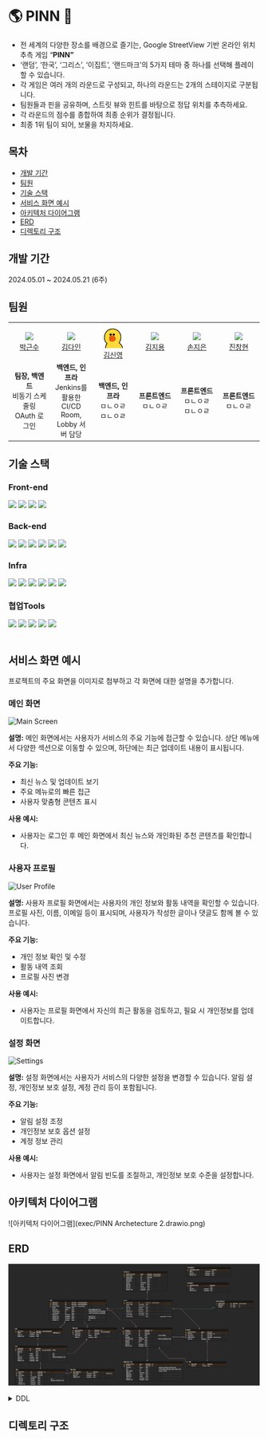 #  🌎 PINN 📍

- 전 세계의 다양한 장소를 배경으로 즐기는, Google StreetView 기반 온라인 위치 추측 게임 “**PINN”**
- ‘랜덤’, ‘한국’, ‘그리스’, ‘이집트’, ‘랜드마크’의 5가지 테마 중 하나를 선택해 플레이할 수 있습니다.
- 각 게임은 여러 개의 라운드로 구성되고, 하나의 라운드는 2개의 스테이지로 구분됩니다.
- 팀원들과 핀을 공유하며, 스트릿 뷰와 힌트를 바탕으로 정답 위치를 추측하세요.
- 각 라운드의 점수를 종합하여 최종 순위가 결정됩니다.
- 최종 1위 팀이 되어, 보물을 차지하세요.

## 목차

- [개발 기간](#개발-기간)
- [팀원](#팀원)
- [기술 스택](#기술-스택)
- [서비스 화면 예시](#서비스-화면-예시)
- [아키텍처 다이어그램](#아키텍처-다이어그램)
- [ERD](#erd)
- [디렉토리 구조](#디렉토리-구조)

## 개발 기간

2024.05.01 ~ 2024.05.21 (6주)

## 팀원

<table>
  <tr>
         <td align="center" width="16%">
            <a href="https://github.com/neongseoman"><img width="75%" src="https://avatars.githubusercontent.com/u/47319362?v=4"/></a>
            <br />
            <a href="https://github.com/neongseoman">박근수</a>
        </td>
        <td align="center" width="16%">
            <a href="https://github.com/#"><img width="75%" src="#"/></a>
            <br />
            <a href="https://github.com/#">김다인</a>
        </td>
        <td align="center" width="16%">
            <a href="https://github.com/kseenyoung"><img width="75%" src="readme/샐리.png"/></a>
            <br />
            <a href="https://github.com/kseenyoung">김신영</a>
        </td>
        <td align="center" width="16%">
            <a href="https://github.com/#"><img width="75%" src="#"/></a>
            <br />
            <a href="https://github.com/#">김지용</a>
        </td>
        <td align="center" width="16%">
            <a href="https://github.com/#"><img width="75%" src="#"/></a>
            <br />
            <a href="https://github.com/#">손지은</a>
        </td>
        <td align="center" width="16%">
            <a href="https://github.com/#"><img width="75%" src="#"/></a>
            <br />
            <a href="https://github.com/#">진창현</a>
        </td>
      <tr>
        <td align="center">    
          <div><b>팀장, 백엔드</b></div>
          <div>비동기 스케줄링</div>
          <div>OAuth 로그인</div>
        </td>
        </td>
        <td align="center">
            <div><b>백엔드, 인프라</b></div>
            <div>Jenkins를 활용한 CI/CD</div>
            <div>Room, Lobby 서버 담당</div>
        </td>
        <td align="center">
            <div><b>백엔드, 인프라</b></div>
            <div>ㅁㄴㅇㄹ</div>
            <div>ㅁㄴㅇㄹ</div>
        </td>
        <td align="center">
            <div><b>프론트엔드</b></div>
          <div>ㅁㄴㅇㄹ</div>
        </td>
        <td align="center">
            <div><b>프론트엔드</b></div>
          <div>ㅁㄴㅇㄹ</div>
          <div>ㅁㄴㅇㄹ</div>
        </td>
        <td align="center">
          <div><b>프론트엔드</b></div>
          <div>ㅁㄴㅇㄹ</div>
        </td>
      </tr>
  </tr>
</table>

## 기술 스택

### Front-end

<div>
<img src ="https://img.shields.io/badge/next.js-000000.svg?&style=for-the-badge&logo=nextdotjs&logoColor=white"/>
<img src ="https://img.shields.io/badge/typescript-3178C6.svg?&style=for-the-badge&logo=typescript&logoColor=white"/>
<img src ="https://img.shields.io/badge/yarn-2C8EBB.svg?&style=for-the-badge&logo=yarn&logoColor=white"/>
<img src="https://img.shields.io/badge/node.js-339933?style=for-the-badge&logo=nodedotjs&logoColor=white">

</div>

### Back-end

<div>
<img src="https://img.shields.io/badge/java-e11f21?style=for-the-badge&logo=java&logoColor=white">
<img src="https://img.shields.io/badge/Gradle-02303A?style=for-the-badge&logo=Gradle&logoColor=white"/>
<img src="https://img.shields.io/badge/spring boot-6DB33F?style=for-the-badge&logo=springboot&logoColor=white">
<img src="https://img.shields.io/badge/spring security-6DB33F?style=for-the-badge&logo=springsecurity&logoColor=white">
<img src="https://img.shields.io/badge/Spring Data JPA-6DB33F?style=for-the-badge&logo=jpa&logoColor=white"/>
<img src="https://img.shields.io/badge/JWT-000000?style=for-the-badge&logo=JSON%20web%20tokens&logoColor=white"/>
</div>

### Infra

<div>
<img src="https://img.shields.io/badge/amazonec2-FF9900?style=for-the-badge&logo=amazonec2&logoColor=white">
<img src="https://img.shields.io/badge/docker-2496ED?style=for-the-badge&logo=docker&logoColor=white">
<img src="https://img.shields.io/badge/jenkins-D24939?style=for-the-badge&logo=jenkins&logoColor=white">
<img src="https://img.shields.io/badge/nginx-009639?style=for-the-badge&logo=nginx&logoColor=white">
<img src="https://img.shields.io/badge/mariadb-003545?style=for-the-badge&logo=mariadb&logoColor=white">
<img src="https://img.shields.io/badge/redis-DC382D?style=for-the-badge&logo=redis&logoColor=white">
</div>

### 협업Tools

<div>
<img src="https://img.shields.io/badge/gitlab-FC6D26?style=for-the-badge&logo=gitlab&logoColor=white">
<img src="https://img.shields.io/badge/mattermost-0058CC?style=for-the-badge&logo=mattermost&logoColor=white">
<img src="https://img.shields.io/badge/jira-0052CC?style=for-the-badge&logo=jira&logoColor=white">
<img src="https://img.shields.io/badge/notion-000000?style=for-the-badge&logo=notion&logoColor=white">
<img src="https://img.shields.io/badge/figma-F24E1E?style=for-the-badge&logo=figma&logoColor=white">

</div>

<br />

## 서비스 화면 예시

프로젝트의 주요 화면을 이미지로 첨부하고 각 화면에 대한 설명을 추가합니다.

### 메인 화면

![Main Screen](path/to/main_screen.png)

**설명:**
메인 화면에서는 사용자가 서비스의 주요 기능에 접근할 수 있습니다. 상단 메뉴에서 다양한 섹션으로 이동할 수 있으며, 하단에는 최근 업데이트 내용이 표시됩니다.

**주요 기능:**

- 최신 뉴스 및 업데이트 보기
- 주요 메뉴로의 빠른 접근
- 사용자 맞춤형 콘텐츠 표시

**사용 예시:**

- 사용자는 로그인 후 메인 화면에서 최신 뉴스와 개인화된 추천 콘텐츠를 확인합니다.

### 사용자 프로필

![User Profile](path/to/user_profile.png)

**설명:**
사용자 프로필 화면에서는 사용자의 개인 정보와 활동 내역을 확인할 수 있습니다. 프로필 사진, 이름, 이메일 등이 표시되며, 사용자가 작성한 글이나 댓글도 함께 볼 수 있습니다.

**주요 기능:**

- 개인 정보 확인 및 수정
- 활동 내역 조회
- 프로필 사진 변경

**사용 예시:**

- 사용자는 프로필 화면에서 자신의 최근 활동을 검토하고, 필요 시 개인정보를 업데이트합니다.

### 설정 화면

![Settings](path/to/settings.png)

**설명:**
설정 화면에서는 사용자가 서비스의 다양한 설정을 변경할 수 있습니다. 알림 설정, 개인정보 보호 설정, 계정 관리 등이 포함됩니다.

**주요 기능:**

- 알림 설정 조정
- 개인정보 보호 옵션 설정
- 계정 정보 관리

**사용 예시:**

- 사용자는 설정 화면에서 알림 빈도를 조절하고, 개인정보 보호 수준을 설정합니다.

## 아키텍처 다이어그램
![아키텍처 다이어그램](exec/PINN Archetecture 2.drawio.png)

## ERD

![image.png](readme/ERD.png)

<details>
<summary>DDL</summary>
<div markdown="1">

``` SQL
CREATE TABLE `gamer` (
	`gamer_id`	int	NOT NULL	DEFAULT auto_increment,
	`nickname`	varchar(20)	NULL,
	`email`	varchar(100)	NULL,
	`is_deleted`	tinyint(1)	NULL,
	`created_date`	timestamp	NULL,
	`updated_date`	timestamp	NULL,
	`image_url`	varchar(256)	NULL,
	`oauth_provider`	varchar(20)	NULL,
	`provider_id`	VARCHAR(255)	NULL	COMMENT 'OAuth 제공자가 주는 ID'
);

CREATE TABLE `game` (
	`game_id`	int	NOT NULL	DEFAULT AUTO_INCREMENT,
	`theme_id`	int	NOT NULL	DEFAULT AUTO_INCREMENT,
	`leader_id`	int	NOT NULL	DEFAULT auto_increment,
	`room_name`	varchar(20)	NULL,
	`round_count`	tinyint	NULL	COMMENT '게임 내 실행될 라운드 개수',
	`stage1_time`	int	NULL	COMMENT '스테이지1 길이(단위: 초) 게임 세팅값',
	`stage2_time`	int	NULL	COMMENT '스테이지2 길이(단위: 초) 게임 세팅값',
	`room_create_time`	timestamp	NULL,
	`started_time`	timestamp	NULL	COMMENT '게임 시작 시간',
	`finished_time`	timestamp	NULL	COMMENT '=게임 종료 시간',
	`has_password`	tinyint(1)	NULL	COMMENT '0/1'
);

CREATE TABLE `team` (
	`team_id`	int	NOT NULL	DEFAULT AI,
	`game_id`	int	NOT NULL,
	`color_id`	int	NOT NULL,
	`team_number`	int	NULL	COMMENT '1~10으로 구분됨',
	`is_ready`	tinyint	NULL,
	`last_ready_time`	timestamp	NULL	COMMENT '마지막으로 준비완료 한 시점',
	`final_rank`	tinyint	NULL,
	`final_score`	int	NULL,
	`created_date`	timestamp	NULL,
	`updated_date`	timestamp	NULL
);

CREATE TABLE `question` (
	`question_id`	int	NOT NULL,
	`theme_id`	int	NOT NULL	DEFAULT AUTO_INCREMENT	COMMENT '테마 id',
	`question_name`	VARCHAR(255)	NULL,
	`lat`	double	NULL	COMMENT '위도',
	`lng`	double	NULL	COMMENT '경도',
	`use_or_not`	tinyint(1)	NULL	COMMENT '해당 문제가 출제되는지 여부',
	`created_date`	timestamp	NULL,
	`updated_date`	timestamp	NULL
);

CREATE TABLE `theme` (
	`theme_id`	int	NOT NULL	DEFAULT AUTO_INCREMENT,
	`theme_name`	varchar(20)	NOT NULL	COMMENT '테마명(global,  )',
	`created_date`	timestamp	NULL,
	`updated_date`	timestamp	NULL
);

CREATE TABLE `gamer_log` (
	`gamer_log_id`	bigint	NOT NULL	DEFAULT auto_increment,
	`gamer_id`	int	NOT NULL	DEFAULT auto_increment,
	`game_id`	int	NOT NULL,
	`team_id`	int	NULL,
	`total_rank`	int	NULL,
	`team_color`	varchar(10)	NULL,
	`is_room_leader`	tinyint	NULL,
	`is_team_leader`	tinyint	NULL,
	`created_date`	timestamp	NULL,
	`updated_date`	timestamp	NULL
);

CREATE TABLE `team_round` (
	`team_round_id`	bigint	NOT NULL	DEFAULT AI,
	`team_id`	int	NOT NULL	DEFAULT AI,
	`round_number`	tinyint	NULL	COMMENT '1번 라운드, 2번 라운드 등 라운드 번호',
	`round_score`	int	NULL	COMMENT '1라운드 제출 시최대 5000, 2라운드 제출 시 3000',
	`submit_stage`	int	NULL	COMMENT 'Guess한 스테이지',
	`submit_time`	timestamp	NULL,
	`submit_lat`	double	NULL,
	`submit_lng`	double	NULL,
	`created_date`	timestamp	NULL,
	`updated_date`	timestamp	NULL
);

CREATE TABLE `hint` (
	`hint_id`	int	NOT NULL	DEFAULT AI,
	`question_id`	int	NOT NULL,
	`hint_type_id`	int	NOT NULL,
	`hint_value`	varchar(100)	NULL,
	`offer_stage`	tinyint(2)	NULL	COMMENT '1/2',
	`use_or_not`	tinyint(1)	NULL	COMMENT '해당 힌트가 제공되는지 여부',
	`created_date`	timestamp	NULL,
	`updated_date`	timestamp	NULL
);

CREATE TABLE `team-gamer` (
	`team_gamer_id`	bigint	NOT NULL,
	`team_id`	int	NOT NULL	DEFAULT AI,
	`color_id`	int	NOT NULL,
	`gamer_id`	int	NOT NULL	DEFAULT auto_increment,
	`created_date`	timestamp	NULL
);

CREATE TABLE `game-question` (
	`game_question_id`	int	NOT NULL	DEFAULT AI,
	`game_id`	int	NOT NULL	DEFAULT AUTO_INCREMENT,
	`question_id`	int	NOT NULL,
	`round_number`	tinyint	NULL,
	`created_date`	timestamp	NULL
);

CREATE TABLE `gamer_status` (
	`gamer_id`	int	NOT NULL	DEFAULT auto_increment,
	`play_count`	int	NULL	DEFAULT 0,
	`win_count`	int	NULL	DEFAULT 0
);

CREATE TABLE `hint_type` (
	`hint_type_id`	int	NOT NULL,
	`hint_type_name`	varchar(10)	NULL	COMMENT '연교차, 고도 ...',
	`created_date`	timestamp	NULL,
	`updated_time`	timestamp	NULL
);

CREATE TABLE `nickname_adjective` (
	`nickname_adjective_id`	VARCHAR(255)	NOT NULL,
	`adjective`	varchar(10)	NULL,
	`created_date`	timestamp	NULL,
	`updated_date`	timestamp	NULL
);

CREATE TABLE `nickname_noun` (
	`nickname_noun_id`	VARCHAR(255)	NOT NULL,
	`noun`	VARCHAR(255)	NULL,
	`created_date`	timestamp	NULL,
	`updated_date`	timestamp	NULL
);

CREATE TABLE `color` (
	`color_id`	int	NOT NULL,
	`color_code`	char(25)	NULL
);

ALTER TABLE `gamer` ADD CONSTRAINT `PK_GAMER` PRIMARY KEY (
	`gamer_id`
);

ALTER TABLE `game` ADD CONSTRAINT `PK_GAME` PRIMARY KEY (
	`game_id`
);

ALTER TABLE `team` ADD CONSTRAINT `PK_TEAM` PRIMARY KEY (
	`team_id`
);

ALTER TABLE `question` ADD CONSTRAINT `PK_QUESTION` PRIMARY KEY (
	`question_id`
);

ALTER TABLE `theme` ADD CONSTRAINT `PK_THEME` PRIMARY KEY (
	`theme_id`
);

ALTER TABLE `gamer_log` ADD CONSTRAINT `PK_GAMER_LOG` PRIMARY KEY (
	`gamer_log_id`
);

ALTER TABLE `team_round` ADD CONSTRAINT `PK_TEAM_ROUND` PRIMARY KEY (
	`team_round_id`
);

ALTER TABLE `hint` ADD CONSTRAINT `PK_HINT` PRIMARY KEY (
	`hint_id`
);

ALTER TABLE `team-gamer` ADD CONSTRAINT `PK_TEAM-GAMER` PRIMARY KEY (
	`team_gamer_id`
);

ALTER TABLE `game-question` ADD CONSTRAINT `PK_GAME-QUESTION` PRIMARY KEY (
	`game_question_id`
);

ALTER TABLE `gamer_status` ADD CONSTRAINT `PK_GAMER_STATUS` PRIMARY KEY (
	`gamer_id`
);

ALTER TABLE `hint_type` ADD CONSTRAINT `PK_HINT_TYPE` PRIMARY KEY (
	`hint_type_id`
);

ALTER TABLE `nickname_adjective` ADD CONSTRAINT `PK_NICKNAME_ADJECTIVE` PRIMARY KEY (
	`nickname_adjective_id`
);

ALTER TABLE `nickname_noun` ADD CONSTRAINT `PK_NICKNAME_NOUN` PRIMARY KEY (
	`nickname_noun_id`
);

ALTER TABLE `color` ADD CONSTRAINT `PK_COLOR` PRIMARY KEY (
	`color_id`
);

ALTER TABLE `gamer_status` ADD CONSTRAINT `FK_gamer_TO_gamer_status_1` FOREIGN KEY (
	`gamer_id`
)
REFERENCES `gamer` (
	`gamer_id`
);


```

</div>
</details>

## 디렉토리 구조
